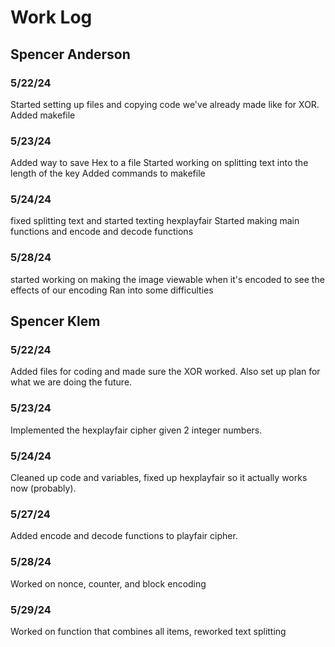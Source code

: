 # Work Log

## Spencer Anderson

### 5/22/24

Started setting up files and copying code we've already made like for XOR.
Added makefile

### 5/23/24

Added way to save Hex to a file
Started working on splitting text into the length of the key
Added commands to makefile

### 5/24/24

fixed splitting text and started texting hexplayfair
Started making main functions and encode and decode functions

### 5/28/24

started working on making the image viewable when it's encoded to see the effects of our encoding
Ran into some difficulties

## Spencer Klem

### 5/22/24
Added files for coding and made sure the XOR worked. Also set up plan for what we are doing the future.


### 5/23/24
Implemented the hexplayfair cipher given 2 integer numbers.

### 5/24/24
Cleaned up code and variables, fixed up hexplayfair so it actually works now (probably).

### 5/27/24
Added encode and decode functions to playfair cipher.

### 5/28/24
Worked on nonce, counter, and block encoding

### 5/29/24
Worked on function that combines all items, reworked text splitting
